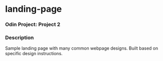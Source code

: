 # landing-page

### Odin Project: Project 2

### Description

Sample landing page with many common webpage designs. Built based on specific design instructions.